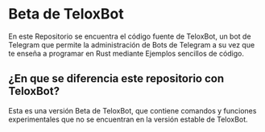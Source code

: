 # Beta de TeloxBot

En este Repositorio se encuentra el código fuente de TeloxBot, un bot de Telegram que permite la administración de Bots de Telegram a su vez que te enseña a programar en Rust mediante
Ejemplos sencillos de código.

## ¿En que se diferencia este repositorio con TeloxBot?

Esta es una versión Beta de TeloxBot, que contiene comandos y funciones experimentales que no se encuentran en la versión estable de TeloxBot.